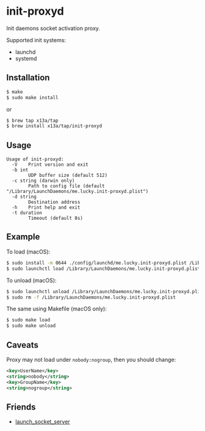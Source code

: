 # init-proxyd

Init daemons socket activation proxy.

Supported init systems:
- launchd
- systemd

## Installation
```sh
$ make
$ sudo make install
```
or
```sh
$ brew tap x13a/tap
$ brew install x13a/tap/init-proxyd
```

## Usage
```text
Usage of init-proxyd:
  -V	Print version and exit
  -b int
    	UDP buffer size (default 512)
  -c string (darwin only)
    	Path to config file (default "/Library/LaunchDaemons/me.lucky.init-proxyd.plist")
  -d string
    	Destination address
  -h	Print help and exit
  -t duration
    	Timeout (default 8s)
```

## Example

To load (macOS):
```sh
$ sudo install -m 0644 ./config/launchd/me.lucky.init-proxyd.plist /Library/LaunchDaemons/
$ sudo launchctl load /Library/LaunchDaemons/me.lucky.init-proxyd.plist
```

To unload (macOS):
```sh
$ sudo launchctl unload /Library/LaunchDaemons/me.lucky.init-proxyd.plist
$ sudo rm -f /Library/LaunchDaemons/me.lucky.init-proxyd.plist
```

The same using Makefile (macOS only):
```sh
$ sudo make load
$ sudo make unload
```

## Caveats

Proxy may not load under `nobody:nogroup`, then you should change:
```xml
<key>UserName</key>
<string>nobody</string>
<key>GroupName</key>
<string>nogroup</string>
```

## Friends
- [launch_socket_server](https://github.com/sstephenson/launch_socket_server)
